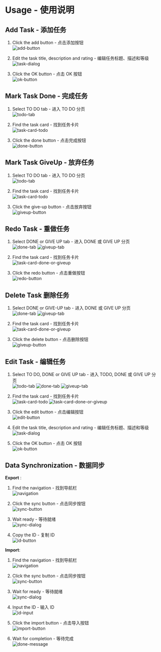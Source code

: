# Usage - 使用说明

## Add Task - 添加任务

1. Click the add button - 点击添加按钮  
![add-button](./images/add-button.png)

2. Edit the task title, description and rating - 编辑任务标题、描述和等级  
![task-dialog](./images/task-dialog.png)

3. Click the OK button - 点击 OK 按钮  
![ok-button](./images/ok-button.png)

## Mark Task Done - 完成任务

1. Select TO DO tab - 进入 TO DO 分页  
![todo-tab](./images/todo-tab.png)

2. Find the task card - 找到任务卡片  
![task-card-todo](./images/task-card-todo.png)

3. Click the done button - 点击完成按钮  
![done-button](./images/done-button.png)

## Mark Task GiveUp - 放弃任务

1. Select TO DO tab - 进入 TO DO 分页  
![todo-tab](./images/todo-tab.png)

2. Find the task card - 找到任务卡片  
![task-card-todo](./images/task-card-todo.png)

3. Click the give-up button - 点击放弃按钮  
![giveup-button](./images/delete-button.png)

## Redo Task - 重做任务

1. Select DONE or GIVE UP tab - 进入 DONE 或 GIVE UP 分页  
![done-tab](./images/done-tab.png)
![giveup-tab](./images/giveup-tab.png)

2. Find the task card - 找到任务卡片  
![task-card-done-or-giveup](./images/task-card-done-or-giveup.png)

3. Click the redo button - 点击重做按钮  
![redo-button](./images/redo-button.png)

## Delete Task 删除任务

1. Select DONE or GIVE-UP tab - 进入 DONE 或 GIVE UP 分页  
![done-tab](./images/done-tab.png)
![giveup-tab](./images/giveup-tab.png)

2. Find the task card - 找到任务卡片  
![task-card-done-or-giveup](./images/task-card-done-or-giveup.png)

3. Click the delete button - 点击删除按钮  
![giveup-button](./images/delete-button.png)

## Edit Task - 编辑任务

1. Select TO DO, DONE or GIVE UP tab - 进入 TODO, DONE 或 GIVE UP 分页   
![todo-tab](./images/todo-tab.png)
![done-tab](./images/done-tab.png)
![giveup-tab](./images/giveup-tab.png)

2. Find the task card - 找到任务卡片  
![task-card-todo](./images/task-card-todo.png)
![task-card-done-or-giveup](./images/task-card-done-or-giveup.png)

3. Click the edit button - 点击编辑按钮  
![edit-button](./images/edit-button.png)

4. Edit the task title, description and rating - 编辑任务标题、描述和等级  
![task-dialog](./images/task-dialog.png)

5. Click the OK button - 点击 OK 按钮  
![ok-button](./images/ok-button.png)

## Data Synchronization - 数据同步

**Export** :  

1. Find the navigation - 找到导航栏  
![navigation](./images/navigation.png)

2. Click the sync button - 点击同步按钮  
![sync-button](./images/sync-button.png)

3. Wait ready - 等待就绪  
![sync-dialog](./images/sync-dialog.png)

4. Copy the ID - 复制 ID  
![id-button](./images/id-button.png)

**Import**: 

1. Find the navigation - 找到导航栏  
![navigation](./images/navigation.png)

2. Click the sync button - 点击同步按钮  
![sync-button](./images/sync-button.png)

3. Wait for ready - 等待就绪  
![sync-dialog](./images/sync-dialog.png)

4. Input the ID - 输入 ID  
![id-input](./images/id-input.png)

5. Click the import button - 点击导入按钮  
![import-button](./images/import-button.png)

6. Wait for completion - 等待完成  
![done-message](./images/done-message.png)